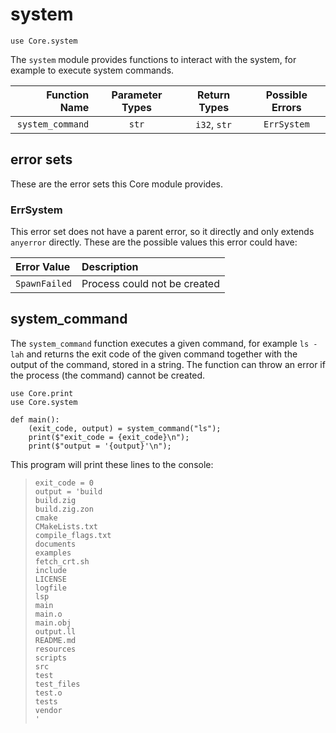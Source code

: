 # system

```ft
use Core.system
```

The `system` module provides functions to interact with the system, for example to execute system commands.

|    Function Name | Parameter Types | Return Types | Possible Errors |
| ---------------: | :-------------: | :----------: | :-------------: |
| `system_command` |      `str`      | `i32`, `str` |   `ErrSystem`   |

## error sets

These are the error sets this Core module provides.

### ErrSystem

This error set does not have a parent error, so it directly and only extends `anyerror` directly. These are the possible values this error could have:

| Error Value   | Description                  |
| :------------ | :--------------------------- |
| `SpawnFailed` | Process could not be created |

## system_command

The `system_command` function executes a given command, for example `ls -lah` and returns the exit code of the given command together with the output of the command, stored in a string. The function can throw an error if the process (the command) cannot be created.

```ft
use Core.print
use Core.system

def main():
    (exit_code, output) = system_command("ls");
    print($"exit_code = {exit_code}\n");
    print($"output = '{output}'\n");
```

This program will print these lines to the console:

> ```
> exit_code = 0
> output = 'build
> build.zig
> build.zig.zon
> cmake
> CMakeLists.txt
> compile_flags.txt
> documents
> examples
> fetch_crt.sh
> include
> LICENSE
> logfile
> lsp
> main
> main.o
> main.obj
> output.ll
> README.md
> resources
> scripts
> src
> test
> test_files
> test.o
> tests
> vendor
> '
> ```

